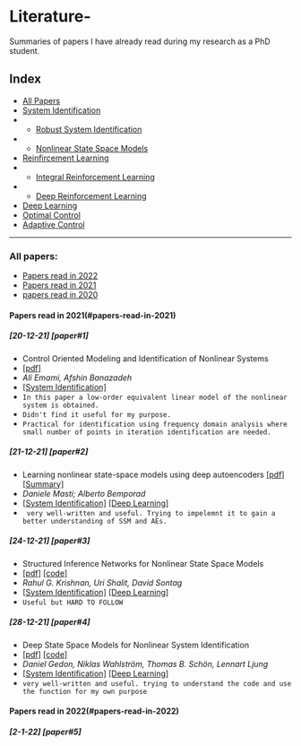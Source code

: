 # Literature-
Summaries of papers I have already read during my research as a PhD student.

## Index
- [All Papers](#all-papers)
- [System Identification](#system-identification)
- - [Robust System Identification](#robust-system-identification)
- - [Nonlinear State Space Models](#nonlinear-state-space-modles)
- [Reinfircement Learning](#reinforcement-learning)
- - [Integral Reinforcement Learning](#integral-reinforcement-learning)
- - [Deep Reinforcement Learning](#deep-reinforcement-learning)
- [Deep Learning](Deep-learning)
- [Optimal Control](#optimal-control)
- [Adaptive Control](#daptive-control)

****

### All papers:

- [Papers read in 2022](#papers-read-in-2022)
- [Papers read in 2021](#papers-read-in-2021)
- [papers read in 2020](#papers-read-in-2020)

#### Papers read in 2021(#papers-read-in-2021)

##### [20-12-21] [paper#1]
- Control Oriented Modeling and Identification of Nonlinear Systems
- [[pdf]](https://www.scientific.net/AMM.841.330)
- *Ali Emami,  Afshin Banazadeh*
- [[System Identification]](#system-identification)
- ```In this paper a low-order equivalent linear model of the nonlinear system is obtained.```
- ```Didn't find it useful for my purpose.```
- ```Practical for identification using frequency domain analysis where small number of points in iteration identification are needed.```

##### [21-12-21] [paper#2]
- Learning nonlinear state-space models using deep autoencoders
[[pdf]](https://ieeexplore.ieee.org/document/8619475) [[Summary]](https://github.com/elham24471/Literature-/blob/main/Summary%20of%20paper%231.pdf)
- *Daniele Masti; Alberto Bemporad*
- [[System Identification]](#system-identification) [[Deep Learning]](#deep-learning)
- ``` very well-written and useful. Trying to impelemnt it to gain a better understanding of SSM and AEs.```

##### [24-12-21] [paper#3]
- Structured Inference Networks for Nonlinear State Space Models
- [[pdf]](https://arxiv.org/abs/1609.09869) [[code]](https://github.com/clinicalml/structuredinference)
- *Rahul G. Krishnan, Uri Shalit, David Sontag*
- [[System Identification]](#system-identification) [[Deep Learning]](#deep-learning)
- ```Useful but HARD TO FOLLOW```

##### [28-12-21] [paper#4]
- Deep State Space Models for Nonlinear System Identification
- [[pdf]](https://arxiv.org/abs/2003.14162) [[code]](https://github.com/dgedon/DeepSSM_SysID)
- *Daniel Gedon, Niklas Wahlström, Thomas B. Schön, Lennart Ljung*
- [[System Identification]](#system-identification) [[Deep Learning]](#deep-learning)
- ```very well-written and useful. trying to understand the code and use the function for my own purpose```

#### Papers read in 2022(#papers-read-in-2022)

##### [2-1-22] [paper#5]
